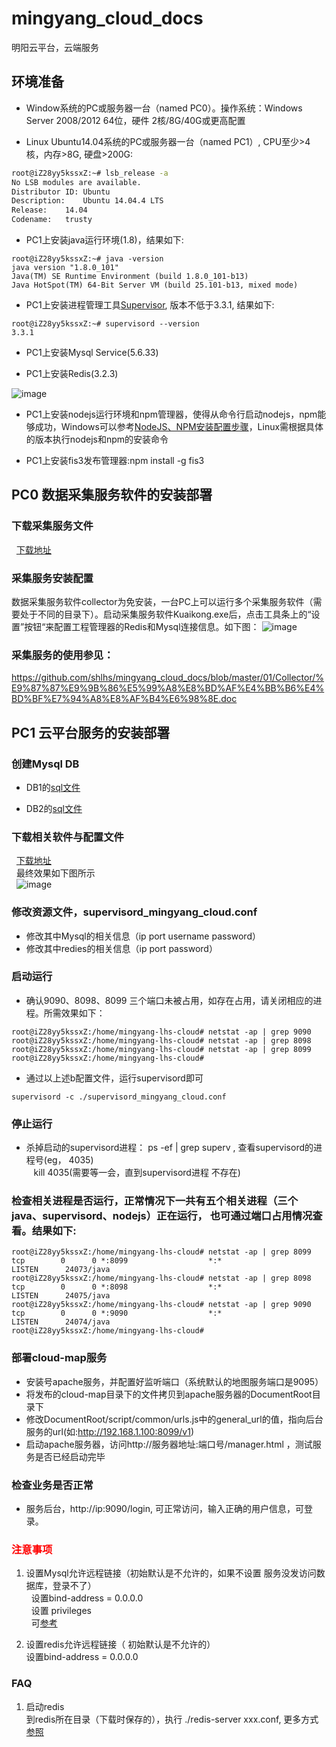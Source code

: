 # mingyang_cloud_docs

明阳云平台，云端服务 

## 环境准备
 - Window系统的PC或服务器一台（named PC0）。操作系统：Windows Server 2008/2012 64位，硬件 2核/8G/40G或更高配置
 
 - Linux Ubuntu14.04系统的PC或服务器一台（named PC1）, CPU至少>4核，内存>8G, 硬盘>200G:    
```Bash
root@iZ28yy5kssxZ:~# lsb_release -a 
No LSB modules are available.
Distributor ID:	Ubuntu
Description:	Ubuntu 14.04.4 LTS
Release:	14.04
Codename:	trusty
```
 - PC1上安装java运行环境(1.8)，结果如下:    
```shell
root@iZ28yy5kssxZ:~# java -version
java version "1.8.0_101"
Java(TM) SE Runtime Environment (build 1.8.0_101-b13)
Java HotSpot(TM) 64-Bit Server VM (build 25.101-b13, mixed mode)
```

 - PC1上安装进程管理工具[Supervisor](http://www.supervisord.org), 版本不低于3.3.1, 结果如下:   
```shell
root@iZ28yy5kssxZ:~# supervisord --version
3.3.1
```
 - PC1上安装Mysql Service(5.6.33)
 
 - PC1上安装Redis(3.2.3)
 
![image](https://github.com/shlhs/mingyang_cloud_docs/blob/master/pic/deployment.jpg)

- PC1上安装nodejs运行环境和npm管理器，使得从命令行启动nodejs，npm能够成功，Windows可以参考[NodeJS、NPM安装配置步骤](http://jingyan.baidu.com/article/91f5db1b2bb6941c7f05e33c.html)，Linux需根据具体的版本执行nodejs和npm的安装命令
 
 - PC1上安装fis3发布管理器:npm install -g fis3

## PC0 数据采集服务软件的安装部署

### 下载采集服务文件
   [下载地址](https://github.com/shlhs/mingyang_cloud_docs/tree/master/01/collector)       

### 采集服务安装配置
数据采集服务软件collector为免安装，一台PC上可以运行多个采集服务软件（需要处于不同的目录下）。启动采集服务软件Kuaikong.exe后，点击工具条上的“设置”按钮“来配置工程管理器的Redis和Mysql连接信息。如下图：
![image](https://github.com/shlhs/mingyang_cloud_docs/blob/master/pic/collector.jpg)

### 采集服务的使用参见：
https://github.com/shlhs/mingyang_cloud_docs/blob/master/01/Collector/%E9%87%87%E9%9B%86%E5%99%A8%E8%BD%AF%E4%BB%B6%E4%BD%BF%E7%94%A8%E8%AF%B4%E6%98%8E.doc

## PC1 云平台服务的安装部署

### 创建Mysql DB    
  - DB1的[sql文件](https://github.com/shlhs/mingyang_cloud_docs/blob/master/sql/lhs_cloud.sql)      
  
  - DB2的[sql文件](https://github.com/shlhs/mingyang_cloud_docs/blob/master/sql/lhs_cloud_collector.sql)

### 下载相关软件与配置文件      
   [下载地址](https://github.com/shlhs/mingyang_cloud_docs/tree/master/01)         
   最终效果如下图所示       
   ![image](https://github.com/shlhs/mingyang_cloud_docs/blob/master/pic/pc1_ready.jpeg)
 
### 修改资源文件，supervisord_mingyang_cloud.conf
 - 修改其中Mysql的相关信息（ip port username password）
 - 修改其中redies的相关信息（ip port password）
 
### 启动运行
 - 确认9090、8098、8099 三个端口未被占用，如存在占用，请关闭相应的进程。所需效果如下：
 ```shell
root@iZ28yy5kssxZ:/home/mingyang-lhs-cloud# netstat -ap | grep 9090
root@iZ28yy5kssxZ:/home/mingyang-lhs-cloud# netstat -ap | grep 8098
root@iZ28yy5kssxZ:/home/mingyang-lhs-cloud# netstat -ap | grep 8099
root@iZ28yy5kssxZ:/home/mingyang-lhs-cloud#
 ```
 - 通过以上述b配置文件，运行supervisord即可   
```shell
supervisord -c ./supervisord_mingyang_cloud.conf
```

### 停止运行
 - 杀掉启动的supervisord进程： ps -ef | grep superv , 查看supervisord的进程号(eg， 4035)         
    kill 4035(需要等一会，直到supervisord进程 不存在)
    

### 检查相关进程是否运行，正常情况下一共有五个相关进程（三个 java、supervisord、nodejs）正在运行， 也可通过端口占用情况查看。结果如下:    
```shell
root@iZ28yy5kssxZ:/home/mingyang-lhs-cloud# netstat -ap | grep 8099
tcp        0      0 *:8099                  *:*                     LISTEN      24073/java
root@iZ28yy5kssxZ:/home/mingyang-lhs-cloud# netstat -ap | grep 8098
tcp        0      0 *:8098                  *:*                     LISTEN      24075/java
root@iZ28yy5kssxZ:/home/mingyang-lhs-cloud# netstat -ap | grep 9090
tcp        0      0 *:9090                  *:*                     LISTEN      24074/java
root@iZ28yy5kssxZ:/home/mingyang-lhs-cloud#
```

### 部署cloud-map服务
 - 安装号apache服务，并配置好监听端口（系统默认的地图服务端口是9095）
 - 将发布的cloud-map目录下的文件拷贝到apache服务器的DocumentRoot目录下
 - 修改DocumentRoot/script/common/urls.js中的general_url的值，指向后台服务的url(如:http://192.168.1.100:8099/v1)
 - 启动apache服务器，访问http://服务器地址:端口号/manager.html ，测试服务是否已经启动完毕

### 检查业务是否正常
 - 服务后台，http://ip:9090/login, 可正常访问，输入正确的用户信息，可登录。
 
 
### <font color=red >注意事项</font>

1. 设置Mysql允许远程链接（初始默认是不允许的，如果不设置 服务没发访问数据库，登录不了）         
   设置bind-address = 0.0.0.0         
   设置 privileges        
   可[参考](http://blog.csdn.net/hunauchenym/article/details/6933038)
   
2. 设置redis允许远程链接（ 初始默认是不允许的）       
   设置bind-address = 0.0.0.0
 
### FAQ
 1. 启动redis            
 到redis所在目录（下载时保存的），执行 ./redis-server xxx.conf, 更多方式[参照](http://www.cnblogs.com/pqchao/p/6549510.html)
 
#### 
